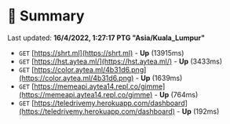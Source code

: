 # 📖 Summary
Last updated: **16/4/2022, 1:27:17 PTG "Asia/Kuala_Lumpur"**

- `GET` [https://shrt.ml](https://shrt.ml) - **Up** (13915ms)
- `GET` [https://hst.aytea.ml/](https://hst.aytea.ml/) - **Up** (3433ms)
- `GET` [https://color.aytea.ml/4b31d6.png](https://color.aytea.ml/4b31d6.png) - **Up** (1639ms)
- `GET` [https://memeapi.aytea14.repl.co/gimme](https://memeapi.aytea14.repl.co/gimme) - **Up** (764ms)
- `GET` [https://teledrivemy.herokuapp.com/dashboard](https://teledrivemy.herokuapp.com/dashboard) - **Up** (192ms)
